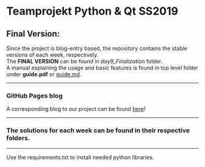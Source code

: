 # Teamprojekt Python & Qt SS2019
## Final Version:
Since the project is blog-entry based, the repository contains the stable versions of each week, respectively.<br/>
The **FINAL VERSION** can be found in *day9_Finalization* folder.<br/>
A manual explaining the usage and basic features is found in top level folder under **guide.pdf** or [guide.md](guide.md).
***
### GitHub Pages blog
A corresponding blog to our project can be found [here](https://alexrzehak.github.io/Teamprojekt-2019-Rzehak-Scholl-Zimmermann/)!
***
### The solutions for each week can be found in their respective folders.
***
Use the requirements.txt to install needed python libraries.